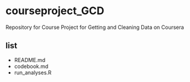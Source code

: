 courseproject_GCD
=================

Repository for Course Project for Getting and Cleaning Data on Coursera

## list 
* README.md
* codebook.md
* run_analyses.R
